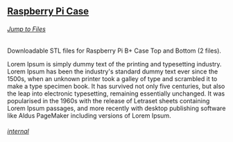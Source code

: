 <div class="gitDiv">
    <div class="detailsDiv">
        <h2><a href="https://fullborelabs.com/26663-raspberry-pi-case" target="_blank">Raspberry Pi Case</a></h2>
        <p><h6><a href="https://fullborelabs.com/26663-raspberry-pi-case/#files">Jump to Files</a></h6></p>
        <p>Downloadable STL files for Raspberry Pi B+ Case Top and Bottom (2 files).</p>
        <p>Lorem Ipsum is simply dummy text of the printing and typesetting industry. Lorem Ipsum has been the industry's standard dummy text ever since the 1500s, when an unknown printer took a galley of type and scrambled it to make a type specimen book. It has survived not only five centuries, but also the leap into electronic typesetting, remaining essentially unchanged. It was popularised in the 1960s with the release of Letraset sheets containing Lorem Ipsum passages, and more recently with desktop publishing software like Aldus PageMaker including versions of Lorem Ipsum.</p>
        <h6><a href="https://fullborelabs.com/wp/git-scripts/raspberry-pi-case/details-scrape.cgi" target="_blank" class="scrapeLink">internal</a></h6>
    </div>
</div>
